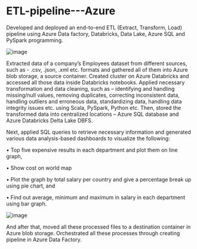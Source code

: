 # ETL-pipeline---Azure

Developed and deployed an end-to-end ETL (Extract, Transform, Load) pipeline using Azure Data factory, Databricks, Data Lake, Azure SQL and PySpark programming. 


![image](https://github.com/Jenia-Jeba/ETL-pipeline---Azure/assets/39514905/c0e804ac-c6c5-4017-ad7e-c6ee02031af7)



Extracted data of a company’s Employees dataset from different sources, such as - .csv, .json, .xml etc. formats and gathered all of them into Azure blob storage, a source container. Created cluster on Azure Databricks and accessed all those data inside Databricks notebooks. Applied necessary transformation and data cleaning, such as – identifying and handling missing/null values, removing duplicates, correcting inconsistent data, handling outliers and erroneous data, standardizing data, handling data integrity issues etc. using Scala, PySpark, Python etc. Then, stored the transformed data into centralized locations – Azure SQL database and Azure Databricks Delta Lake DBFS.

Next, applied SQL queries to retrieve necessary information and generated various data analysis-based dashboards to visualize the following:

•	Top five expensive results in each department and plot them on line graph, 

•	Show cost on world map

•	Plot the graph by total salary per country and give a percentage break up using pie chart, and 

•	Find out average, minimum and maximum in salary in each department using bar graph.


![image](https://github.com/Jenia-Jeba/ETL-pipeline---Azure/assets/39514905/89373946-e41f-4c21-98f6-5d69f59e5846)


And after that, moved all these processed files to a destination container in Azure blob storage. Orchestrated all these processes through creating pipeline in Azure Data Factory.





